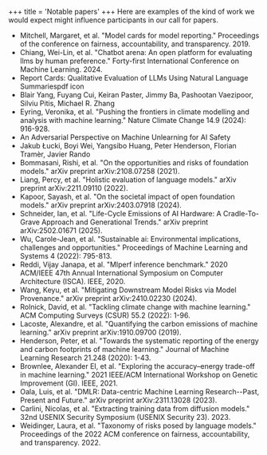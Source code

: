 +++
title = 'Notable papers'
+++
Here are examples of the kind of work we would expect might influence participants in our call for papers. 

- Mitchell, Margaret, et al. "Model cards for model reporting." Proceedings of the conference on fairness, accountability, and transparency. 2019.
- Chiang, Wei-Lin, et al. "Chatbot arena: An open platform for evaluating llms by human preference." Forty-first International Conference on Machine Learning. 2024.
- Report Cards: Qualitative Evaluation of LLMs Using Natural Language Summariespdf icon
- Blair Yang, Fuyang Cui, Keiran Paster, Jimmy Ba, Pashootan Vaezipoor, Silviu Pitis, Michael R. Zhang
- Eyring, Veronika, et al. "Pushing the frontiers in climate modelling and analysis with machine learning." Nature Climate Change 14.9 (2024): 916-928.
- An Adversarial Perspective on Machine Unlearning for AI Safety
- Jakub Łucki, Boyi Wei, Yangsibo Huang, Peter Henderson, Florian Tramèr, Javier Rando
- Bommasani, Rishi, et al. "On the opportunities and risks of foundation models." arXiv preprint arXiv:2108.07258 (2021).
- Liang, Percy, et al. "Holistic evaluation of language models." arXiv preprint arXiv:2211.09110 (2022).
- Kapoor, Sayash, et al. "On the societal impact of open foundation models." arXiv preprint arXiv:2403.07918 (2024).
- Schneider, Ian, et al. "Life-Cycle Emissions of AI Hardware: A Cradle-To-Grave Approach and Generational Trends." arXiv preprint arXiv:2502.01671 (2025).
- Wu, Carole-Jean, et al. "Sustainable ai: Environmental implications, challenges and opportunities." Proceedings of Machine Learning and Systems 4 (2022): 795-813.
- Reddi, Vijay Janapa, et al. "Mlperf inference benchmark." 2020 ACM/IEEE 47th Annual International Symposium on Computer Architecture (ISCA). IEEE, 2020.
- Wang, Keyu, et al. "Mitigating Downstream Model Risks via Model Provenance." arXiv preprint arXiv:2410.02230 (2024).
- Rolnick, David, et al. "Tackling climate change with machine learning." ACM Computing Surveys (CSUR) 55.2 (2022): 1-96.
- Lacoste, Alexandre, et al. "Quantifying the carbon emissions of machine learning." arXiv preprint arXiv:1910.09700 (2019).
- Henderson, Peter, et al. "Towards the systematic reporting of the energy and carbon footprints of machine learning." Journal of Machine Learning Research 21.248 (2020): 1-43.
- Brownlee, Alexander EI, et al. "Exploring the accuracy–energy trade-off in machine learning." 2021 IEEE/ACM International Workshop on Genetic Improvement (GI). IEEE, 2021.
- Oala, Luis, et al. "DMLR: Data-centric Machine Learning Research--Past, Present and Future." arXiv preprint arXiv:2311.13028 (2023).
- Carlini, Nicolas, et al. "Extracting training data from diffusion models." 32nd USENIX Security Symposium (USENIX Security 23). 2023.
- Weidinger, Laura, et al. "Taxonomy of risks posed by language models." Proceedings of the 2022 ACM conference on fairness, accountability, and transparency. 2022.